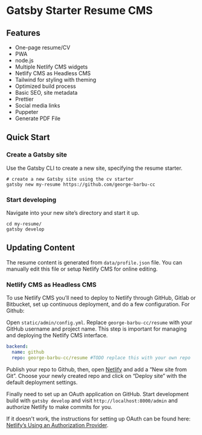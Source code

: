 # Gatsby Starter Resume CMS

## Features

- One-page resume/CV
- PWA
- node.js
- Multiple Netlify CMS widgets
- Netlify CMS as Headless CMS
- Tailwind for styling with theming
- Optimized build process
- Basic SEO, site metadata
- Prettier
- Social media links
- Puppeter
- Generate PDF File

## Quick Start

### Create a Gatsby site

Use the Gatsby CLI to create a new site, specifying the resume starter.

```shell
# create a new Gatsby site using the cv starter
gatsby new my-resume https://github.com/george-barbu-cc
```

### Start developing

Navigate into your new site’s directory and start it up.

```shell
cd my-resume/
gatsby develop
```

## Updating Content

The resume content is generated from `data/profile.json` file. You can manually edit this file or setup Netlify CMS for online editing.

### Netlify CMS as Headless CMS

To use Netlify CMS  you’ll need to deploy to Netlify through GitHub, Gitlab or Bitbucket, set up continuous deployment, and do a few configuration. For Github:

Open `static/admin/config.yml`. Replace `george-barbu-cc/resume` with your GitHub username and project name. This step is important for managing and deploying the Netlify CMS interface.

```yaml
backend:
  name: github
  repo: george-barbu-cc/resume #TODO replace this with your own repo
```

Publish your repo to Github, then, open [Netlify](https://app.netlify.com) and add a “New site from Git”. Choose your newly created repo and click on “Deploy site” with the default deployment settings.

Finally need to set up an OAuth application on GitHub. Start development build with `gatsby develop` and visit `http://localhost:8000/admin` and authorize Netlify to make commits for you.

If it doesn't work, the instructions for setting up OAuth can be found here: [Netlify’s Using an Authorization Provider](https://www.netlify.com/docs/authentication-providers/#using-an-authentication-provider).
